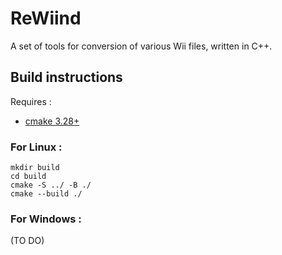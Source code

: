 # ReWiind

A set of tools for conversion of various Wii files, written in C++.

## Build instructions

Requires :  
- [cmake 3.28+](https://cmake.org/)

### For Linux :

```
mkdir build
cd build
cmake -S ../ -B ./
cmake --build ./
```

### For Windows :

(TO DO)